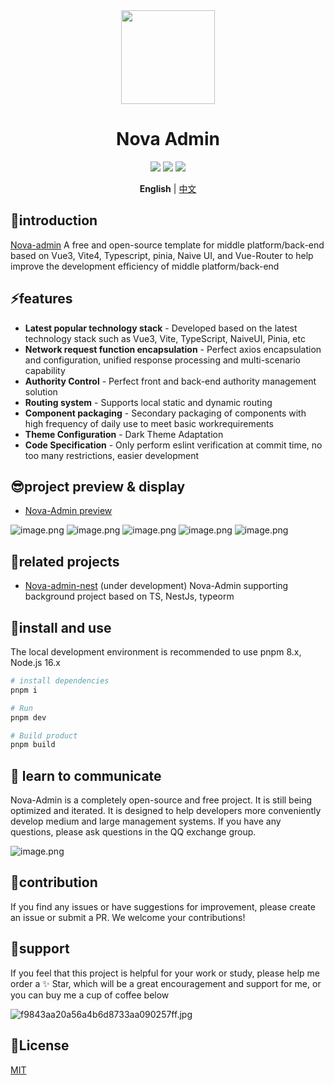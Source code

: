 <div align="center">
<img src="https://s2.loli.net/2023/10/27/WzQ4JLNV5epKh6X.png" style="width:150px"/>
    <h1>Nova Admin</h1>
</div>

<div align="center">
    <img src="https://img.shields.io/github/license/chansee97/nova-admin"/>
    <img src="https://img.shields.io/github/stars/chansee97/nova-admin"/>
    <img src="https://img.shields.io/github/forks/chansee97/nova-admin"/>
</div>

<div align='center'>

  **English** |  [中文](./README.zh-CN.md)
</div>

## 🌈introduction

[Nova-admin](https://github.com/chansee97/nova-admin) A free and open-source template for middle platform/back-end based on Vue3, Vite4, Typescript, pinia, Naive UI, and Vue-Router to help improve the development efficiency of middle platform/back-end

## ⚡features

- **Latest popular technology stack** - Developed based on the latest technology stack such as Vue3, Vite, TypeScript, NaiveUI, Pinia, etc
- **Network request function encapsulation** - Perfect axios encapsulation and configuration, unified response processing and multi-scenario capability
- **Authority Control** - Perfect front and back-end authority management solution
- **Routing system** - Supports local static and dynamic routing
- **Component packaging** - Secondary packaging of components with high frequency of daily use to meet basic workrequirements
- **Theme Configuration** - Dark Theme Adaptation
- **Code Specification** - Only perform eslint verification at commit time, no too many restrictions, easier development

## 😎project preview & display

- [Nova-Admin preview](https://admin-nova.vercel.app/)

![image.png](https://s2.loli.net/2023/10/10/YATI4y9kNOFDr6i.png)
![image.png](https://s2.loli.net/2023/10/10/2D7o5hpdTVlOY3y.png)
![image.png](https://s2.loli.net/2023/10/10/tmRANIG7JkFUS9K.png)
![image.png](https://s2.loli.net/2023/10/10/cy8nrv1kSLpjCT9.png)
![image.png](https://s2.loli.net/2023/10/10/rACdG2fUI6oJN7H.png)

## 💎related projects

- [Nova-admin-nest](https://github.com/chansee97/nove-admin-nest) (under development) Nova-Admin supporting background project based on TS, NestJs, typeorm

## 🚧install and use

The local development environment is recommended to use pnpm 8.x, Node.js 16.x

```bash
# install dependencies
pnpm i

# Run
pnpm dev

# Build product
pnpm build

```

## 🙌 learn to communicate

Nova-Admin is a completely open-source and free project. It is still being optimized and iterated. It is designed to help developers more conveniently develop medium and large management systems. If you have any questions, please ask questions in the QQ exchange group.

![image.png](https://s2.loli.net/2023/08/26/PQJjURT7V46Lw2d.png)

## 🧩contribution

If you find any issues or have suggestions for improvement, please create an issue or submit a PR. We welcome your contributions!

## 🤗support

If you feel that this project is helpful for your work or study, please help me order a ✨ Star, which will be a great encouragement and support for me, or you can buy me a cup of coffee below

![f9843aa20a56a4b6d8733aa090257ff.jpg](https://s2.loli.net/2023/08/26/sklMDW89RUKbC2A.jpg)

## 🧾License

[MIT](LICENSE)
